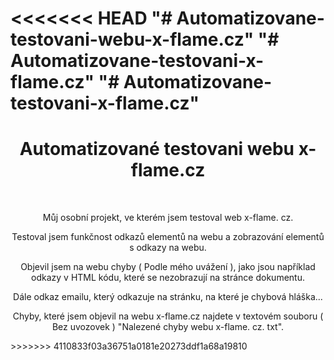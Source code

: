 <<<<<<< HEAD
"# Automatizovane-testovani-webu-x-flame.cz" 
"# Automatizovane-testovani-x-flame.cz" 
"# Automatizovane-testovani-x-flame.cz" 
=======
<div style="text-align: center;">
<h1>Automatizované testovani webu x-flame.cz</h1>
<br>
<p>Můj osobní projekt, ve kterém jsem testoval web x-flame. cz.</p>
<p>Testoval jsem funkčnost odkazů elementů na webu a zobrazování elementů s odkazy na webu.</p>
<p>Objevil jsem na webu chyby ( Podle mého uvážení ), jako jsou například odkazy v HTML kódu, které se nezobrazují na stránce dokumentu.</p>
<p>Dále odkaz emailu, který odkazuje na stránku, na které je chybová hláška...</p>
<p>Chyby, které jsem objevil na webu x-flame.cz najdete v textovém souboru ( Bez uvozovek ) "Nalezené chyby webu x-flame. cz. txt".</p>
</div>
>>>>>>> 4110833f03a36751a0181e20273ddf1a68a19810
